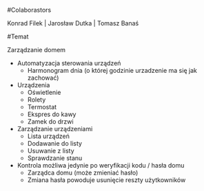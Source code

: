 #Colaborastors

Konrad Filek | Jarosław Dutka | Tomasz Banaś

#Temat

Zarządzanie domem

- Automatyzacja sterowania urządzeń
	- Harmonogram dnia (o której godzinie urzadzenie ma się jak zachować)
- Urządzenia
	- Oświetlenie
	- Rolety
	- Termostat
	- Ekspres do kawy
	- Zamek do drzwi
- Zarządzanie urządzeniami
	- Lista urządzeń
	- Dodawanie do listy
	- Usuwanie z listy
	- Sprawdzanie stanu
- Kontrola możliwa jedynie po weryfikacji kodu / hasła domu
	- Zarządca domu (może zmieniać hasło)
	- Zmiana hasła powoduje usunięcie reszty użytkowników
